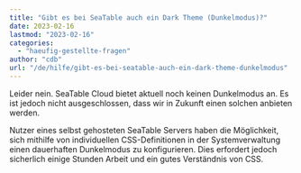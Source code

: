 ```yaml
---
title: "Gibt es bei SeaTable auch ein Dark Theme (Dunkelmodus)?"
date: 2023-02-16
lastmod: "2023-02-16"
categories: 
  - "haeufig-gestellte-fragen"
author: "cdb"
url: "/de/hilfe/gibt-es-bei-seatable-auch-ein-dark-theme-dunkelmodus"
---
```


Leider nein. SeaTable Cloud bietet aktuell noch keinen Dunkelmodus an. Es ist jedoch nicht ausgeschlossen, dass wir in Zukunft einen solchen anbieten werden.

Nutzer eines selbst gehosteten SeaTable Servers haben die Möglichkeit, sich mithilfe von individuellen CSS-Definitionen in der Systemverwaltung einen dauerhaften Dunkelmodus zu konfigurieren. Dies erfordert jedoch sicherlich einige Stunden Arbeit und ein gutes Verständnis von CSS.
